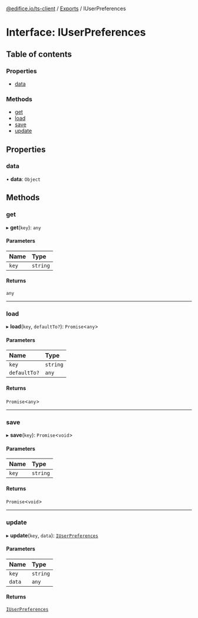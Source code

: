 [@edifice.io/ts-client](../README.md) / [Exports](../modules.md) / IUserPreferences

# Interface: IUserPreferences

## Table of contents

### Properties

- [data](IUserPreferences.md#data)

### Methods

- [get](IUserPreferences.md#get)
- [load](IUserPreferences.md#load)
- [save](IUserPreferences.md#save)
- [update](IUserPreferences.md#update)

## Properties

### data

• **data**: `Object`

## Methods

### get

▸ **get**(`key`): `any`

#### Parameters

| Name | Type |
| :------ | :------ |
| `key` | `string` |

#### Returns

`any`

___

### load

▸ **load**(`key`, `defaultTo?`): `Promise`\<`any`\>

#### Parameters

| Name | Type |
| :------ | :------ |
| `key` | `string` |
| `defaultTo?` | `any` |

#### Returns

`Promise`\<`any`\>

___

### save

▸ **save**(`key`): `Promise`\<`void`\>

#### Parameters

| Name | Type |
| :------ | :------ |
| `key` | `string` |

#### Returns

`Promise`\<`void`\>

___

### update

▸ **update**(`key`, `data`): [`IUserPreferences`](IUserPreferences.md)

#### Parameters

| Name | Type |
| :------ | :------ |
| `key` | `string` |
| `data` | `any` |

#### Returns

[`IUserPreferences`](IUserPreferences.md)
